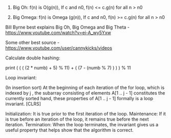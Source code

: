 1. Big Oh:
    f(n) is O(g(n)), If c and n0, f(n) <= c.g(n) for all n > n0

2. Big Omega:
    f(n) is Omega (g(n)), If c and n0, f(n) >= c.g(n) for all n > n0

Bill Byrne best explains Big Oh, Big Omega and Big Theta - https://www.youtube.com/watch?v=ei-A_wy5Yxw

Some other best source - https://www.youtube.com/user/cannykicks/videos


Calculate double hashing:

print ( ( ( (2 * numb) + 5) % 11) + ( (7 - (numb % 7) ) ) ) % 11 

Loop invariant:

(In insertion sort) At the beginning of each iteration of the for loop, which is indexed by j , the subarray consisting of elements A[1 .. j - 1] constitutes the currently sorted hand, these properties of A[1 .. j - 1] formally is a loop invariant. [CLRS]

Initialization: It is true prior to the first iteration of the loop.
Maintenance: If it is true before an iteration of the loop, it remains true before the
next iteration.
Termination: When the loop terminates, the invariant gives us a useful property
that helps show that the algorithm is correct.
